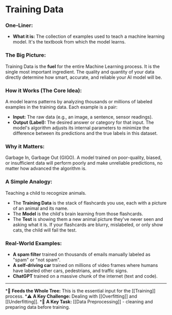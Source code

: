# Training Data

### One-Liner:
*   **What it is:** The collection of examples used to teach a machine learning model. It's the textbook from which the model learns.

### The Big Picture:
Training Data is the **fuel** for the entire Machine Learning process. It is the single most important ingredient. The quality and quantity of your data directly determine how smart, accurate, and reliable your AI model will be.

### How it Works (The Core Idea):
A model learns patterns by analyzing thousands or millions of labeled examples in the training data. Each example is a pair:
*   **Input:** The raw data (e.g., an image, a sentence, sensor readings).
*   **Output (Label):** The desired answer or category for that input.
The model's algorithm adjusts its internal parameters to minimize the difference between its predictions and the true labels in this dataset.

### Why it Matters:
Garbage In, Garbage Out (GIGO). A model trained on poor-quality, biased, or insufficient data will perform poorly and make unreliable predictions, no matter how advanced the algorithm is.

### A Simple Analogy:
Teaching a child to recognize animals.
*   The **Training Data** is the stack of flashcards you use, each with a picture of an animal and its name.
*   The **Model** is the child's brain learning from those flashcards.
*   The **Test** is showing them a new animal picture they've never seen and asking what it is.
If your flashcards are blurry, mislabeled, or only show cats, the child will fail the test.

### Real-World Examples:
*   **A spam filter** trained on thousands of emails manually labeled as "spam" or "not spam".
*   **A self-driving car** trained on millions of video frames where humans have labeled other cars, pedestrians, and traffic signs.
*   **ChatGPT** trained on a massive chunk of the internet (text and code).

---
*🌳 **Feeds the Whole Tree:** This is the essential input for the [[Training]] process.
*⚠️ **A Key Challenge:** Dealing with [[Overfitting]] and [[Underfitting]].
*🔧 **A Key Task:** [[Data Preprocessing]] - cleaning and preparing data before training.
